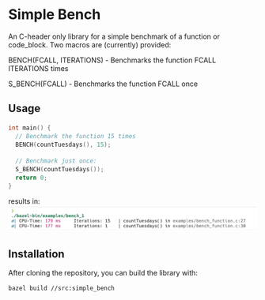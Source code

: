 # Simple Bench
An C-header only library for a simple benchmark of a function or code_block.
Two macros are (currently) provided:

BENCH(FCALL, ITERATIONS) - Benchmarks the function FCALL ITERATIONS times

S_BENCH(FCALL) - Benchmarks the function FCALL once

## Usage

```c
int main() {
  // Benchmark the function 15 times
  BENCH(countTuesdays(), 15);

  // Benchmark just once:
  S_BENCH(countTuesdays());
  return 0;
}
```
results in:
![Alt text](image.png)

## Installation
After cloning the repository, you can build the library with:
```bash
bazel build //src:simple_bench
```
